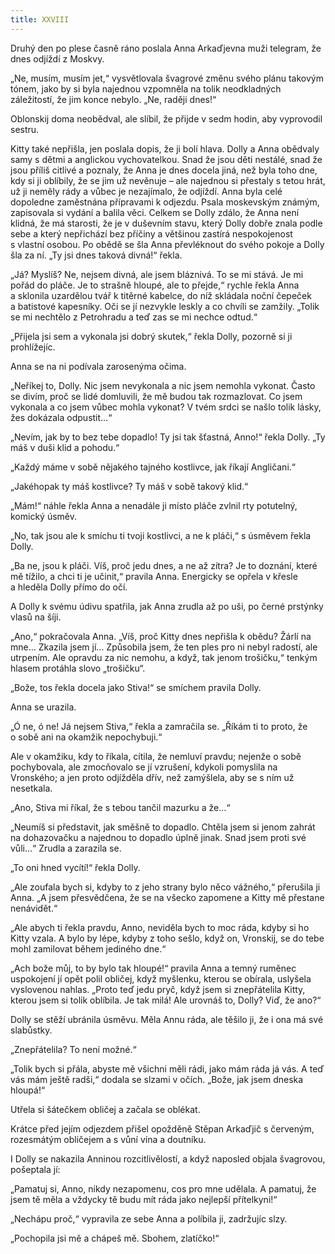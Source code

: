 ```yaml
---
title: XXVIII
---
```


Druhý den po plese časně ráno poslala Anna Arkaďjevna muži telegram, že dnes odjíždí z Moskvy.

„Ne, musím, musím jet,“ vysvětlovala švagrové změnu svého plánu takovým tónem, jako by si byla najednou vzpomněla na tolik neodkladných záležitostí, že jim konce nebylo. „Ne, raději dnes!“

Oblonskij doma neobědval, ale slíbil, že přijde v sedm hodin, aby vyprovodil sestru.

Kitty také nepřišla, jen poslala dopis, že ji bolí hlava. Dolly a Anna obědvaly samy s dětmi a anglickou vychovatelkou. Snad že jsou děti nestálé, snad že jsou příliš citlivé a poznaly, že Anna je dnes docela jiná, než byla toho dne, kdy si ji oblíbily, že se jim už nevěnuje – ale najednou si přestaly s tetou hrát, už ji neměly rády a vůbec je nezajímalo, že odjíždí. Anna byla celé dopoledne zaměstnána přípravami k odjezdu. Psala moskevským známým, zapisovala si vydání a balila věci. Celkem se Dolly zdálo, že Anna není klidná, že má starosti, že je v duševním stavu, který Dolly dobře znala podle sebe a který nepřichází bez příčiny a většinou zastírá nespokojenost s vlastní osobou. Po obědě se šla Anna převléknout do svého pokoje a Dolly šla za ní. „Ty jsi dnes taková divná!“ řekla.

„Já? Myslíš? Ne, nejsem divná, ale jsem bláznivá. To se mi stává. Je mi pořád do pláče. Je to strašně hloupé, ale to přejde,“ rychle řekla Anna a sklonila uzardělou tvář k titěrné kabelce, do níž skládala noční čepeček a batistové kapesníky. Oči se jí nezvykle leskly a co chvíli se zamžily. „Tolik se mi nechtělo z Petrohradu a teď zas se mi nechce odtud.“

„Přijela jsi sem a vykonala jsi dobrý skutek,“ řekla Dolly, pozorně si ji prohlížejíc.

Anna se na ni podívala zarosenýma očima.

„Neříkej to, Dolly. Nic jsem nevykonala a nic jsem nemohla vykonat. Často se divím, proč se lidé domluvili, že mě budou tak rozmazlovat. Co jsem vykonala a co jsem vůbec mohla vykonat? V tvém srdci se našlo tolik lásky, žes dokázala odpustit…“

„Nevím, jak by to bez tebe dopadlo! Ty jsi tak šťastná, Anno!“ řekla Dolly. „Ty máš v duši klid a pohodu.“

„Každý máme v sobě nějakého tajného kostlivce, jak říkají Angličani.“

„Jakéhopak ty máš kostlivce? Ty máš v sobě takový klid.“

„Mám!“ náhle řekla Anna a nenadále ji místo pláče zvlnil rty potutelný, komický úsměv.

„No, tak jsou ale k smíchu ti tvoji kostlivci, a ne k pláči,“ s úsměvem řekla Dolly.

„Ba ne, jsou k pláči. Víš, proč jedu dnes, a ne až zítra? Je to doznání, které mě tížilo, a chci ti je učinit,“ pravila Anna. Energicky se opřela v křesle a hleděla Dolly přímo do očí.

A Dolly k svému údivu spatřila, jak Anna zrudla až po uši, po černé prstýnky vlasů na šíji.

„Ano,“ pokračovala Anna. „Víš, proč Kitty dnes nepřišla k obědu? Žárlí na mne… Zkazila jsem jí… Způsobila jsem, že ten ples pro ni nebyl radostí, ale utrpením. Ale opravdu za nic nemohu, a když, tak jenom trošičku,“ tenkým hlasem protáhla slovo „trošičku“.

„Bože, tos řekla docela jako Stiva!“ se smíchem pravila Dolly.

Anna se urazila.

„Ó ne, ó ne! Já nejsem Stiva,“ řekla a zamračila se. „Říkám ti to proto, že o sobě ani na okamžik nepochybuji.“

Ale v okamžiku, kdy to říkala, cítila, že nemluví pravdu; nejenže o sobě pochybovala, ale zmocňovalo se jí vzrušení, kdykoli pomyslila na Vronského; a jen proto odjížděla dřív, než zamýšlela, aby se s ním už nesetkala.

„Ano, Stiva mi říkal, že s tebou tančil mazurku a že…“

„Neumíš si představit, jak směšně to dopadlo. Chtěla jsem si jenom zahrát na dohazovačku a najednou to dopadlo úplně jinak. Snad jsem proti své vůli…“ Zrudla a zarazila se.

„To oni hned vycítí!“ řekla Dolly.

„Ale zoufala bych si, kdyby to z jeho strany bylo něco vážného,“ přerušila ji Anna. „A jsem přesvědčena, že se na všecko zapomene a Kitty mě přestane nenávidět.“

„Ale abych ti řekla pravdu, Anno, neviděla bych to moc ráda, kdyby si ho Kitty vzala. A bylo by lépe, kdyby z toho sešlo, když on, Vronskij, se do tebe mohl zamilovat během jediného dne.“

„Ach bože můj, to by bylo tak hloupé!“ pravila Anna a temný ruměnec uspokojení jí opět polil obličej, když myšlenku, kterou se obírala, uslyšela vyslovenou nahlas. „Proto teď jedu pryč, když jsem si znepřátelila Kitty, kterou jsem si tolik oblíbila. Je tak milá! Ale urovnáš to, Dolly? Viď, že ano?“

Dolly se stěží ubránila úsměvu. Měla Annu ráda, ale těšilo ji, že i ona má své slabůstky.

„Znepřátelila? To není možné.“

„Tolik bych si přála, abyste mě všichni měli rádi, jako mám ráda já vás. A teď vás mám ještě radši,“ dodala se slzami v očích. „Bože, jak jsem dneska hloupá!“

Utřela si šátečkem obličej a začala se oblékat.

Krátce před jejím odjezdem přišel opožděně Stěpan Arkaďjič s červeným, rozesmátým obličejem a s vůní vína a doutníku.

I Dolly se nakazila Anninou rozcitlivělostí, a když naposled objala švagrovou, pošeptala jí:

„Pamatuj si, Anno, nikdy nezapomenu, cos pro mne udělala. A pamatuj, že jsem tě měla a vždycky tě budu mít ráda jako nejlepší přítelkyni!“

„Nechápu proč,“ vypravila ze sebe Anna a políbila ji, zadržujíc slzy.

„Pochopila jsi mě a chápeš mě. Sbohem, zlatíčko!“
